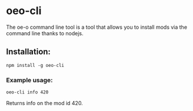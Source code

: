 # oeo-cli
The oe-o command line tool is a tool that allows you to install mods via the command line thanks to nodejs.

## Installation:

```
npm install -g oeo-cli
````

### Example usage:

<!-- `oeo-cli install 420`

Installs the mod id 420, which is software inc+ -->

`oeo-cli info 420`

Returns info on the mod id 420.

<!-- `oeo-cli search "query"`

searches for a mod with the title of "query" -->


